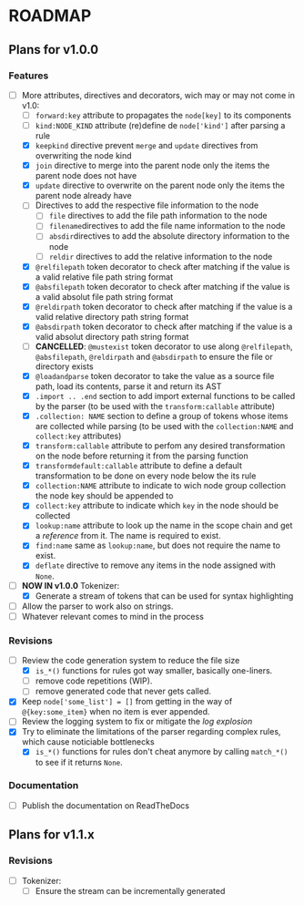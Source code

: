 # ROADMAP

## Plans for v1.0.0

### Features

- [ ] More attributes, directives and decorators, wich may or may not come in v1.0:
    - [ ] `forward:key` attribute to propagates the `node[key]` to its components
    - [ ] `kind:NODE_KIND` attribute (re)define de `node['kind']` after parsing a rule
    - [x] `keepkind` directive prevent `merge` and `update` directives from overwriting the node kind
    - [x] `join` directive to merge into the parent node only the items the parent node does not have
    - [x] `update` directive to overwrite on the parent node only the items the parent node already have
    - [ ] Directives to add the respective file information to the node
        - [ ] `file` directives to add the file path information to the node
        - [ ] `filename`directives to add the file name information to the node
        - [ ] `absdir`directives to add the absolute directory information to the node
        - [ ] `reldir` directives to add the relative information to the node
    - [x] `@relfilepath` token decorator to check after matching if the value is a valid relative file path string format
    - [x] `@absfilepath` token decorator to check after matching if the value is a valid absolut file path string format
    - [x] `@reldirpath` token decorator to check after matching if the value is a valid relative directory path string format
    - [x] `@absdirpath` token decorator to check after matching if the value is a valid absolut directory path string format
    - [ ] **CANCELLED**: `@mustexist` token decorator to use along `@relfilepath`, `@absfilepath`, `@reldirpath` and `@absdirpath` to ensure the file or directory exists
    - [x] `@loadandparse` token decorator to take the value as a source file path, load its contents, parse it and return its AST
    - [x] `.import .. .end` section to add import external functions to be called by the parser (to be used with the `transform:callable` attribute)
    - [x] `.collection: NAME` section to define a group of tokens whose items are collected while parsing (to be used with the `collection:NAME` and `collect:key` attributes)
    - [x] `transform:callable` attribute to perfom any desired transformation on the node before returning it from the parsing function
    - [x] `transformdefault:callable` attribute to define a default transformation to be done on every node below the its rule
    - [x] `collection:NAME` attribute to indicate to wich node group collection the node key should be appended to
    - [x] `collect:key` attribute to indicate which `key` in the node should be collected
    - [x] `lookup:name` attribute to look up the name in the scope chain and get a _reference_ from it. The name is required to exist.
    - [x] `find:name` same as `lookup:name`, but does not require the name to exist.
    - [x] `deflate` directive to remove any items in the node assigned with `None`.
- [ ] **NOW IN v1.0.0** Tokenizer:
    - [x] Generate a stream of tokens that can be used for syntax highlighting
- [ ] Allow the parser to work also on strings.
- [ ] Whatever relevant comes to mind in the process

### Revisions

- [ ] Review the code generation system to reduce the file size
    - [x] `is_*()` functions for rules got way smaller, basically one-liners.
    - [ ] remove code repetitions (WIP).
    - [ ] remove generated code that never gets called.
- [x] Keep `node['some_list'] = []` from getting in the way of `@{key:some_item}` when no item is ever appended.
- [ ] Review the logging system to fix or mitigate the _log explosion_
- [x] Try to eliminate the limitations of the parser regarding complex rules, which cause noticiable bottlenecks
    - [x] `is_*()` functions for rules don't cheat anymore by calling `match_*()` to see if it returns `None`.

### Documentation

- [ ] Publish the documentation on ReadTheDocs

## Plans for v1.1.x

### Revisions

- [ ] Tokenizer:
    - [ ] Ensure the stream can be incrementally generated
